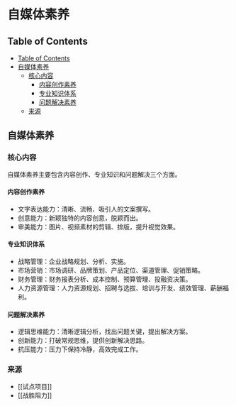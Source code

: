 # 自媒体素养
## Table of Contents

- [Table of Contents](#table-of-contents)
- [自媒体素养](#自媒体素养)
  - [核心内容](#核心内容)
    - [内容创作素养](#内容创作素养)
    - [专业知识体系](#专业知识体系)
    - [问题解决素养](#问题解决素养)
  - [来源](#来源)

## 自媒体素养

### 核心内容

自媒体素养主要包含内容创作、专业知识和问题解决三个方面。

#### 内容创作素养

- 文字表达能力：清晰、流畅、吸引人的文案撰写。
- 创意能力：新颖独特的内容创意，脱颖而出。
- 审美能力：图片、视频素材的剪辑、排版，提升视觉效果。

#### 专业知识体系

- 战略管理：企业战略规划、分析、实施。
- 市场营销：市场调研、品牌策划、产品定位、渠道管理、促销策略。
- 财务管理：财务报表分析、成本控制、预算管理、投融资决策。
- 人力资源管理：人力资源规划、招聘与选拔、培训与开发、绩效管理、薪酬福利。

#### 问题解决素养

- 逻辑思维能力：清晰逻辑分析，找出问题关键，提出解决方案。
- 创新能力：打破常规思维，提供创新解决思路。
- 抗压能力：压力下保持冷静，高效完成工作。

### 来源

- [[试点项目]]
- [[战胜阻力]]
